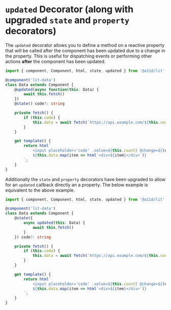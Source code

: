 # `updated` Decorator (along with upgraded `state` and `property` decorators)

The `updated` decorator allows you to define a method on a reactive property that will be called after the component has been updated due to a change in the property. This is useful for dispatching events or performing other actions **after** the component has been updated.

```ts
import { component, Component, html, state, updated } from '@a11d/lit'

@component('lit-data')
class Data extends Component {
    @updated(async function(this: Data) {
        await this.fetch()
    })
    @state() code?: string

    private fetch() {
        if (this.code) {
            this.data = await fetch(`https://api.example.com/${this.code}`)
        }
    }

    get template() {
        return html`
            <input placeholder='code' .value=${this.count} @change=${(e: Event) => this.count = Number((e.target as HTMLInputElement).value)} />
            ${this.data.map(item => html`<div>${item}</div>`)}
        `;
    }
}
```

Additionally the `state` and `property` decorators have been upgraded to allow for an `updated` callback directly an a property. The below example is equivalent to the above example.

```ts
import { component, Component, html, state, updated } from '@a11d/lit'

@component('lit-data')
class Data extends Component {
    @state({
        async updated(this: Data) {
            await this.fetch()
        }
    }) code?: string

    private fetch() {
        if (this.code) {
            this.data = await fetch(`https://api.example.com/${this.code}`)
        }
    }

    get template() {
        return html`
            <input placeholder='code' .value=${this.count} @change=${(e: Event) => this.count = Number((e.target as HTMLInputElement).value)} />
            ${this.data.map(item => html`<div>${item}</div>`)}
        `;
    }
}
```